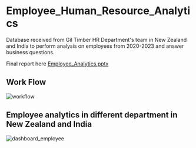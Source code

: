 # Employee_Human_Resource_Analytics

Database received from Gil Timber HR Department's team in New Zealand and India to perform analysis on employees from 2020-2023 and answer business questions.

Final report here
[Employee_Analytics.pptx](https://github.com/songcangnguyen/Employee_Human_Resource_Analytics/files/12488832/Employee_Analytics.pptx)

## Work Flow
![workflow](https://github.com/songcangnguyen/Employee_Human_Resource_Analytics/assets/109171837/4104ac07-7c83-48a5-beb0-7e2c4acfce77)

## Employee analytics in different department in New Zealand and India
![dashboard_employee](https://github.com/songcangnguyen/Employee_Human_Resource_Analytics/assets/109171837/4c462609-e17a-49b8-a254-ca4dcba3d079)
